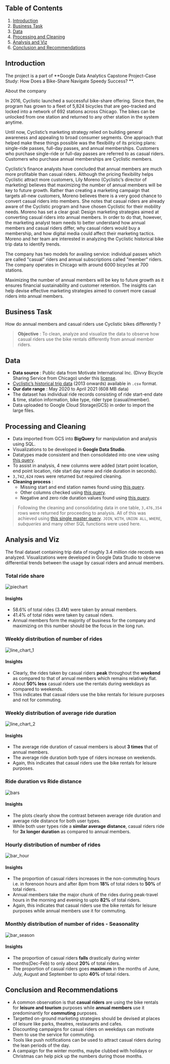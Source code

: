 
## Table of Contents

1. [Introduction](README.md#introduction)
2. [Business Task](README.md#business-task)
3. [Data](README.md#data)
4. [Processing and Cleaning](README.md#processing-and-cleaning)
5. [Analysis and Viz](README.md#analysis-and-viz)
6. [Conclusion and Recommendations](README.md#conclusions)

## Introduction

The project is a part of **Google Data Analytics Capstone Project-Case Study: How Does a Bike-Share Navigate Speedy Success?  **. 

About the company

In 2016, Cyclistic launched a successful bike-share offering. Since then, the program has grown to a fleet of 5,824 bicycles that are geo-tracked and locked into a network of 692 stations across Chicago. The bikes can be unlocked from one station and returned to any other station in the system anytime.

Until now, Cyclistic’s marketing strategy relied on building general awareness and appealing to broad consumer segments. One approach that helped make these things possible was the flexibility of its pricing plans: single-ride passes, full-day passes, and annual memberships. Customers who purchase single-ride or full-day passes are referred to as casual riders. Customers who purchase annual memberships are Cyclistic members.

Cyclistic’s finance analysts have concluded that annual members are much more profitable than casual riders. Although the pricing flexibility helps Cyclistic attract more customers, Lily Moreno (Cyclistic’s director of marketing) believes that maximizing the number of annual members will be key to future growth. Rather than creating a marketing campaign that targets all-new customers, Moreno believes there is a very good chance to convert casual riders into members. She notes that casual riders are already aware of the Cyclistic program and have chosen Cyclistic for their mobility needs. Moreno has set a clear goal: Design marketing strategies aimed at converting casual riders into annual members. In order to do that, however, the marketing analyst team needs to better understand how annual members and casual riders differ, why casual riders would buy a membership, and how digital media could affect their marketing tactics. Moreno and her team are interested in analyzing the Cyclistic historical bike trip data to identify trends.




The company has two models for availing service: individual passes which are called "casual" riders and annual subscriptions called "member" riders.
The company operates in Chicago with around 6000 bicycles at 700 stations.

Maximizing the number of annual members will be key to future growth as it ensures financial sustainability and customer retention. The insights can help devise effective marketing strategies aimed to convert more casual riders into annual members.

## Business Task

How do annual members and casual riders use Cyclistic bikes differently ?

> **Objective** : To clean, analyze and visualize the data to observe how casual riders use the bike rentals differently from annual member riders. 

## Data

* **Data source** : Public data from Motivate International Inc. (Divvy Bicycle Sharing Service from Chicago) under this [license](https://www.divvybikes.com/data-license-agreement).
* [Cyclistic’s historical trip data](https://divvy-tripdata.s3.amazonaws.com/index.html) (2013 onwards) available in `.csv` format. 
* **Our date range** : May 2020 to April 2021 (608 MB data)
* The dataset has individual ride records consisting of ride start-end date & time, station information, bike type, rider type (casual/member).
* Data uploaded to Google Cloud Storage(GCS) in order to import the large files.

## Processing and Cleaning

* Data imported from GCS into **BigQuery** for manipulation and analysis using SQL.
* Visualizations to be developed in **Google Data Studio**.
* Datatypes made consistent and then consolidated into one view using [this query](https://github.com/shivamgarg444/Cyclistic-Case-Study/blob/main/uncleaned_compile.sql).
* To assist in analysis, 4 new columns were added (start point location, end point location, ride start day name and ride duration in seconds).
* `3,742,624` rows were returned but required cleaning.
* **Cleaning process** :
  * Missing start and end station names found using [this query](station_check.sql).
  * Other columns checked using [this query](columns_check.sql).
  * Negative and zero ride duration values found using [this query](duration_check.sql).
> Following the cleaning and consolidating data in one table, `3,476,354` rows were returned for proceeding to analysis. All of this was achieved using [this single master query](single_query.sql). `JOIN`, `WITH`, `UNION ALL`, `WHERE`, _subqueries_ and many other SQL functions were used here.

## Analysis and Viz

The final dataset containing trip data of roughly 3.4 million ride records was analyzed. 
Visualizations were developed in Google Data Studio to observe differential trends between the usage by casual riders and annual members.  


### Total ride share
![piechart](viz/pie_chart.PNG)
#### **Insights**
* 58.6% of total rides (3.4M) were taken by annual members.
* 41.4% of total rides were taken by casual riders.
* Annual members form the majority of business for the company and maximizing on this number should be the focus in the long run.


### Weekly distribution of number of rides
![line_chart_1](viz/line_chart_1.PNG)
#### **Insights**
* Clearly, the rides taken by casual riders __peak__ throughout the __weekend__ as compared to that of annual members which remains relatively flat. 
* About __50% less__ casual riders use the rentals during weekdays as compared to weekends.  
* This indicates that casual riders use the bike rentals for leisure purposes and not for commuting.     


### Weekly distribution of average ride duration
![line_chart_2](viz/line_chart_2.PNG)
#### **Insights**
* The average ride duration of casual members is  about __3 times__ that of annual members.
* The average ride duration both type of riders increase on weekends.
* Again, this indicates that casual riders use the bike rentals for leisure purposes.  


### Ride duration vs Ride distance
![bars](viz/bars_dist_duration.PNG)
#### **Insights**
* The plots clearly show the contrast between average ride duration and average ride distance  for both user types. 
* While both user types ride a __similar average distance__, casual riders ride for __3x longer duration__ as compared to annual members.     


### Hourly distribution of number of rides
![bar_hour](viz/bar_hour.PNG)
#### **Insights**
* The proportion of casual riders increases in the non-commuting hours i.e. in forenoon hours and after 8pm from __18%__ of total riders to __50%__ of total riders.
* Annual members take the major chunk of the rides during peak-travel hours in the morning and evening to upto __82%__ of total riders. 
* Again, this indicates that casual riders use the bike rentals for leisure purposes while annual members use it for commuting.  


### Monthly distribution of number of rides - Seasonality 
![bar_season](viz/bar_season.PNG)
#### **Insights**
* The proportion of casual riders __falls__ drastically during winter months(Dec-Feb) to only about __20%__ of total riders.
* The proportion of casual riders goes __maximum__ in the months of June, July, August and September to upto __40%__ of total riders.  


## Conclusion and Recommendations

* A common observation is that __casual riders__ are using the bike rentals for __leisure and tourism__ purposes while __annual members__ use it predominantly for __commuting__ purposes.
* Targetted on-ground marketing strategies should be devised at places of leisure like parks, theatres, restaurants and cafes.  
* Discounting campaigns for casual riders on weekdays can motivate them to use the service for commuting. 
* Tools like push notifications can be used to attract casual riders during the lean periods of the day.
* A campaign for the winter months, maybe clubbed with holidays or Christmas can help pick up the numbers during those months. 
